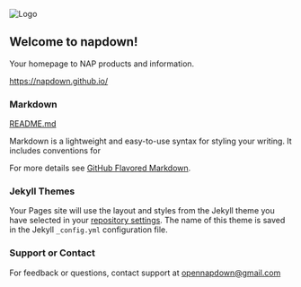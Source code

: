 ![Logo](https://www.eci.ox.ac.uk/research/climate/img/unfccc.png)
## Welcome to napdown!

Your homepage to NAP products and information. 

https://napdown.github.io/

### Markdown
[README.md](https://github.com/napdown/napdown.github.io/files/7391332/README.md)

Markdown is a lightweight and easy-to-use syntax for styling your writing. It includes conventions for

For more details see [GitHub Flavored Markdown](https://guides.github.com/features/mastering-markdown/).

### Jekyll Themes

Your Pages site will use the layout and styles from the Jekyll theme you have selected in your [repository settings](https://github.com/napdown/napdown.github.io/settings/pages). The name of this theme is saved in the Jekyll `_config.yml` configuration file.

### Support or Contact

For feedback or questions, contact support at opennapdown@gmail.com

